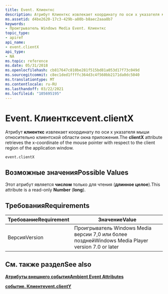 ```yaml
---
title: Event. Клиенткс
description: Атрибут Клиенткс извлекает координату по оси x указателя мыши относительно клиентской области окна приложения.
ms.assetid: d4be2620-17c3-429b-a80b-b8aec2aaa8b7
keywords:
- Проигрыватель Windows Media Event. Клиенткс
topic_type:
- apiref
api_name:
- event.clientX
api_type:
- NA
ms.topic: reference
ms.date: 05/31/2018
ms.openlocfilehash: cb817647c810be281f515bd81a053d17f73c049d
ms.sourcegitcommit: c8ec1ded1ffffc364d3c4f560bb2171da0dc5040
ms.translationtype: MT
ms.contentlocale: ru-RU
ms.lasthandoff: 03/22/2021
ms.locfileid: "105695195"
---
```

# <a name="eventclientx"></a><span data-ttu-id="95211-104">Event. Клиенткс</span><span class="sxs-lookup"><span data-stu-id="95211-104">event.clientX</span></span>

<span data-ttu-id="95211-105">Атрибут **клиенткс** извлекает координату по оси x указателя мыши относительно клиентской области окна приложения.</span><span class="sxs-lookup"><span data-stu-id="95211-105">The **clientX** attribute retrieves the x-coordinate of the mouse pointer with respect to the client region of the application window.</span></span>

``` syntax
event.clientX
```

## <a name="possible-values"></a><span data-ttu-id="95211-106">Возможные значения</span><span class="sxs-lookup"><span data-stu-id="95211-106">Possible Values</span></span>

<span data-ttu-id="95211-107">Этот атрибут является **числом** только для чтения (**длинное целое**).</span><span class="sxs-lookup"><span data-stu-id="95211-107">This attribute is a read-only **Number** (**long**).</span></span>

## <a name="requirements"></a><span data-ttu-id="95211-108">Требования</span><span class="sxs-lookup"><span data-stu-id="95211-108">Requirements</span></span>



| <span data-ttu-id="95211-109">Требование</span><span class="sxs-lookup"><span data-stu-id="95211-109">Requirement</span></span> | <span data-ttu-id="95211-110">Значение</span><span class="sxs-lookup"><span data-stu-id="95211-110">Value</span></span> |
|--------------------|------------------------------------------------------|
| <span data-ttu-id="95211-111">Версия</span><span class="sxs-lookup"><span data-stu-id="95211-111">Version</span></span><br/> | <span data-ttu-id="95211-112">Проигрыватель Windows Media версии 7,0 или более поздней</span><span class="sxs-lookup"><span data-stu-id="95211-112">Windows Media Player version 7.0 or later</span></span><br/> |



## <a name="see-also"></a><span data-ttu-id="95211-113">См. также раздел</span><span class="sxs-lookup"><span data-stu-id="95211-113">See also</span></span>

<dl> <dt>

[<span data-ttu-id="95211-114">**Атрибуты внешнего события**</span><span class="sxs-lookup"><span data-stu-id="95211-114">**Ambient Event Attributes**</span></span>](ambient-event-attributes.md)
</dt> <dt>

[<span data-ttu-id="95211-115">**событие. Клиент**</span><span class="sxs-lookup"><span data-stu-id="95211-115">**event.clientY**</span></span>](event-clienty.md)
</dt> </dl>

 

 





